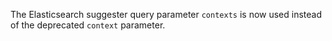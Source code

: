 The Elasticsearch suggester query parameter `contexts` is now used instead of the deprecated `context` parameter.
